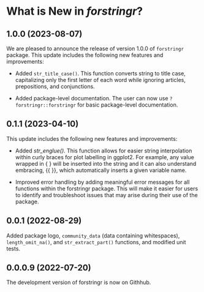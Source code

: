 # What is New in *forstringr*?

## 1.0.0 (2023-08-07)

We are pleased to announce the release of version 1.0.0 of `forstringr` package. This update includes the following new features and improvements:

-  Added `str_title_case()`. This function converts string to title case, capitalizing only the first letter of each word while ignoring articles, prepositions, and conjunctions.

-  Added package-level documentation. The user can now use `?forstringr::forstringr` for basic package-level documentation.

## 0.1.1 (2023-04-10) 

This update includes the following new features and improvements:

-  Added *str_englue()*. This function allows for easier string interpolation within curly braces for plot labelling in ggplot2. For example, any value wrapped in { } will be inserted into the string and it can also understand embracing, {{ }}, which automatically inserts a given variable name.

-  Improved error handling by adding meaningful error messages for all functions within the forstringr package. This will make it easier for users to identify and troubleshoot issues that may arise during their use of the package.

## 0.0.1 (2022-08-29) 

Added package logo, `community_data` (data containing whitespaces), `length_omit_na()`, and `str_extract_part()` functions, and modified unit tests.

## 0.0.0.9 (2022-07-20)

The development version of forstringr is now on Githhub.
